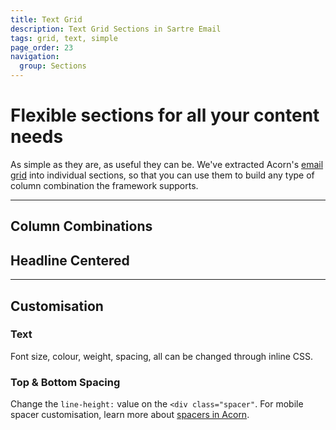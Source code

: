 ```yaml
---
title: Text Grid
description: Text Grid Sections in Sartre Email
tags: grid, text, simple
page_order: 23
navigation:
  group: Sections
---
```


# Flexible sections for all your content needs

As simple as they are, as useful they can be. We've extracted Acorn's [email grid](https://thememountain.github.io/documentation/acorn/layout/grid.html) into individual sections, so that you can use them to build any type of column combination the framework supports.

---

## Column Combinations

## Headline Centered

---

## Customisation

### Text

Font size, colour, weight, spacing, all can be changed through inline CSS.

### Top & Bottom Spacing

Change the `line-height:` value on the `<div class="spacer"`. For mobile spacer customisation, learn more about [spacers in Acorn](https://thememountain.github.io/documentation/acorn/utilities/spacing.html).
